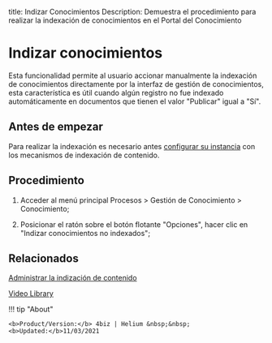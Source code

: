 title: Indizar Conocimientos
Description: Demuestra el procedimiento para realizar la indexación de conocimientos en el Portal del Conocimiento

# Indizar conocimientos

Esta funcionalidad permite al usuario accionar manualmente la indexación de conocimientos directamente por la interfaz de gestión de conocimientos, esta característica es útil cuando algún registro no fue indexado automáticamente en documentos que tienen el valor "Publicar" igual a "Sí".

## Antes de empezar

Para realizar la indexación es necesario antes [configurar su instancia][1] con los mecanismos de indexación de contenido.

## Procedimiento

1.  Acceder al menú principal Procesos > Gestión de Conocimiento > Conocimiento;

2.  Posicionar el ratón sobre el botón flotante "Opciones", hacer clic en "Indizar conocimientos no indexados";


## Relacionados

[Administrar la indización de contenido](/es-es/4biz-helium/platform-administration/data-indexing/configuration.html)


<i class='fa fa-youtube-play  fa-2x' style='color:#97ce17;vertical-align: middle;'> </i> [Video Library](https://www.youtube.com/playlist?list=PLB5qK2uzf2ROOaL7DsS86sLx4ilNgruEc)

!!! tip "About"

    <b>Product/Version:</b> 4biz | Helium &nbsp;&nbsp;
    <b>Updated:</b>11/03/2021

[1]:/es-es/4biz-helium/platform-administration/data-indexing/configuration.html

